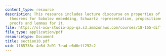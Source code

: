 ```yaml
---
content_type: resource
description: This resource includes lecture discourse on properties of Sobolev spaces,
  theorems for Sobolev embedding, Schwartz representation, propositions, corollaries,
  proofs and lemmas for it.
file: https://ol-ocw-studio-app-qa.s3.amazonaws.com/courses/18-155-differential-analysis-fall-2004/1185738c4e8d2d917eade6d0eff252c2_section10.pdf
file_type: application/pdf
resourcetype: Document
title: section10.pdf
uid: 1185738c-4e8d-2d91-7ead-e6d0eff252c2
---
```

